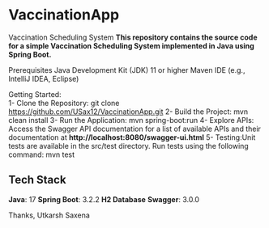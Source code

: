 # VaccinationApp

Vaccination Scheduling System
**This repository contains the source code for a simple Vaccination Scheduling System implemented in Java using Spring Boot.**

Prerequisites
Java Development Kit (JDK) 11 or higher
Maven
IDE (e.g., IntelliJ IDEA, Eclipse)

Getting Started:  
1- Clone the Repository: git clone https://github.com/USax12/VaccinationApp.git
2- Build the Project: mvn clean install
3- Run the Application: mvn spring-boot:run
4- Explore APIs: Access the Swagger API documentation for a list of available APIs and their documentation at **http://localhost:8080/swagger-ui.html**
5- Testing:Unit tests are available in the src/test directory. Run tests using the following command: mvn test

## Tech Stack
 **Java**: 17
 **Spring Boot**: 3.2.2
 **H2 Database**
 **Swagger**: 3.0.0

 Thanks,
 Utkarsh Saxena
